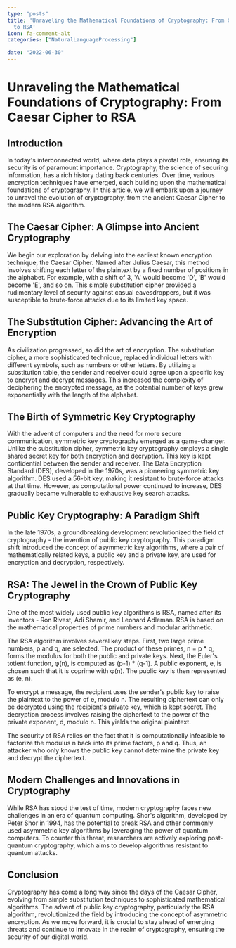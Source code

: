 ```yaml
---
type: "posts"
title: 'Unraveling the Mathematical Foundations of Cryptography: From Caesar Cipher
  to RSA'
icon: fa-comment-alt
categories: ["NaturalLanguageProcessing"]

date: "2022-06-30"
---
```




# Unraveling the Mathematical Foundations of Cryptography: From Caesar Cipher to RSA

## Introduction

In today's interconnected world, where data plays a pivotal role, ensuring its security is of paramount importance. Cryptography, the science of securing information, has a rich history dating back centuries. Over time, various encryption techniques have emerged, each building upon the mathematical foundations of cryptography. In this article, we will embark upon a journey to unravel the evolution of cryptography, from the ancient Caesar Cipher to the modern RSA algorithm.

## The Caesar Cipher: A Glimpse into Ancient Cryptography

We begin our exploration by delving into the earliest known encryption technique, the Caesar Cipher. Named after Julius Caesar, this method involves shifting each letter of the plaintext by a fixed number of positions in the alphabet. For example, with a shift of 3, 'A' would become 'D', 'B' would become 'E', and so on. This simple substitution cipher provided a rudimentary level of security against casual eavesdroppers, but it was susceptible to brute-force attacks due to its limited key space.

## The Substitution Cipher: Advancing the Art of Encryption

As civilization progressed, so did the art of encryption. The substitution cipher, a more sophisticated technique, replaced individual letters with different symbols, such as numbers or other letters. By utilizing a substitution table, the sender and receiver could agree upon a specific key to encrypt and decrypt messages. This increased the complexity of deciphering the encrypted message, as the potential number of keys grew exponentially with the length of the alphabet.

## The Birth of Symmetric Key Cryptography

With the advent of computers and the need for more secure communication, symmetric key cryptography emerged as a game-changer. Unlike the substitution cipher, symmetric key cryptography employs a single shared secret key for both encryption and decryption. This key is kept confidential between the sender and receiver. The Data Encryption Standard (DES), developed in the 1970s, was a pioneering symmetric key algorithm. DES used a 56-bit key, making it resistant to brute-force attacks at that time. However, as computational power continued to increase, DES gradually became vulnerable to exhaustive key search attacks.

## Public Key Cryptography: A Paradigm Shift

In the late 1970s, a groundbreaking development revolutionized the field of cryptography - the invention of public key cryptography. This paradigm shift introduced the concept of asymmetric key algorithms, where a pair of mathematically related keys, a public key and a private key, are used for encryption and decryption, respectively.

## RSA: The Jewel in the Crown of Public Key Cryptography

One of the most widely used public key algorithms is RSA, named after its inventors - Ron Rivest, Adi Shamir, and Leonard Adleman. RSA is based on the mathematical properties of prime numbers and modular arithmetic.

The RSA algorithm involves several key steps. First, two large prime numbers, p and q, are selected. The product of these primes, n = p * q, forms the modulus for both the public and private keys. Next, the Euler's totient function, φ(n), is computed as (p-1) * (q-1). A public exponent, e, is chosen such that it is coprime with φ(n). The public key is then represented as (e, n).

To encrypt a message, the recipient uses the sender's public key to raise the plaintext to the power of e, modulo n. The resulting ciphertext can only be decrypted using the recipient's private key, which is kept secret. The decryption process involves raising the ciphertext to the power of the private exponent, d, modulo n. This yields the original plaintext.

The security of RSA relies on the fact that it is computationally infeasible to factorize the modulus n back into its prime factors, p and q. Thus, an attacker who only knows the public key cannot determine the private key and decrypt the ciphertext.

## Modern Challenges and Innovations in Cryptography

While RSA has stood the test of time, modern cryptography faces new challenges in an era of quantum computing. Shor's algorithm, developed by Peter Shor in 1994, has the potential to break RSA and other commonly used asymmetric key algorithms by leveraging the power of quantum computers. To counter this threat, researchers are actively exploring post-quantum cryptography, which aims to develop algorithms resistant to quantum attacks.

## Conclusion

Cryptography has come a long way since the days of the Caesar Cipher, evolving from simple substitution techniques to sophisticated mathematical algorithms. The advent of public key cryptography, particularly the RSA algorithm, revolutionized the field by introducing the concept of asymmetric encryption. As we move forward, it is crucial to stay ahead of emerging threats and continue to innovate in the realm of cryptography, ensuring the security of our digital world.